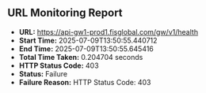 ## URL Monitoring Report

- **URL:** https://api-gw1-prod1.fisglobal.com/gw/v1/health
- **Start Time:** 2025-07-09T13:50:55.440712
- **End Time:** 2025-07-09T13:50:55.645416
- **Total Time Taken:** 0.204704 seconds
- **HTTP Status Code:** 403
- **Status:** Failure
- **Failure Reason:** HTTP Status Code: 403
